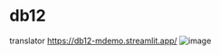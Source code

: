 # db12
translator https://db12-mdemo.streamlit.app/
![image](https://github.com/user-attachments/assets/357d3657-8c6f-4208-9c74-c191f296b0d8)
